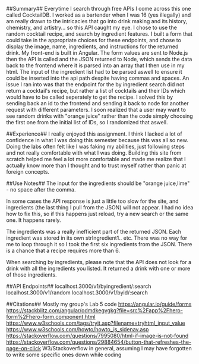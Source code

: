 ##Summary##
Everytime I search through free APIs I come across this one called CocktailDB. I worked as a bartender when I was 16 (yes illegally) and am really drawn to the intricacies
that go into drink making and its history, chemistry, and artistry... so this API caught my eye. I chose to use the random cocktail recipe, and search by ingredient features.
I built a form that could take in the appropriate choices for these endpoints, and chose to display the image, name, ingredients, and instructions for the 
returned drink. My front-end is built in Angular. The form values are sent to Node.js then the API is called and the JSON returned to Node, which sends the data back to
the frontend where it is parsed into an array that I then use in my html. The input of the ingredient list had to be parsed aswell to ensure it could be inserted into the 
api path despite having commas and spaces. An issue I ran into was that the endpoint for the by ingredient search did not return a cocktail's recipe, but rather a list of
cocktails and their IDs which would have to be called seperately to get the recipe. I solved this by sending back an id to the frontend and sending it back
to node for another request with different parameters. I soon realized that a user may want to see random drinks with "orange juice" rather than the code simply choosing the
first one from the initial list of IDs, so I randomized that aswell. 




##Experience##
I really enjoyed this assignment. I think I lacked a lot of confidence in what I was doing this semester because this was all so new. Doing the labs often felt like 
I was faking my abilities, just following steps and not really comfortable with what I was doing. Building this site from scratch helped me feel a lot more comfortable
and made me realize that I actually know more than I thought and to trust myself rather than panic at foreign concepts.

##Use Notes##
The input for the ingredients should be "orange juice,lime" - no space after the comma.

In some cases the API response is just a little too slow for the site, and ingredients (the last thing I pull from the JSON) will not appear.
I had no idea how to fix this, so if this happens just reload, try a new search or the same one. It happens rarely.

The ingredients was a really inefficient part of the returned JSON. Each ingredient was stored in its own strIngredient1.. etc. There was no way for me to loop through it
so I took the first six ingredients from the JSON. There is a chance that a recipe requires more than 6.

When searching by ingredients, please note that the API does not look for a drink with all the ingredients you listed. It returned a drink with one or more of those ingredients.




##API Endpoints##
localhost.3000/v1/byingredient/:search
localhost.3000/v1/random
localhost.3000/v1/byid/:search





##Citations##
Mostly my group's Lab 5 code
https://angular.io/guide/forms
https://stackblitz.com/angular/odmdkegvgkg?file=src%2Fapp%2Fhero-form%2Fhero-form.component.html
https://www.w3schools.com/tags/tryit.asp?filename=tryhtml_input_value
https://www.w3schools.com/howto/howto_js_sidenav.asp
https://stackoverflow.com/questions/7995080/html-if-image-is-not-found
https://stackoverflow.com/questions/29884654/button-that-refreshes-the-page-on-click
W3/Stackoverflow in general, assuming I may have forgotten to write some specific ones down while coding
